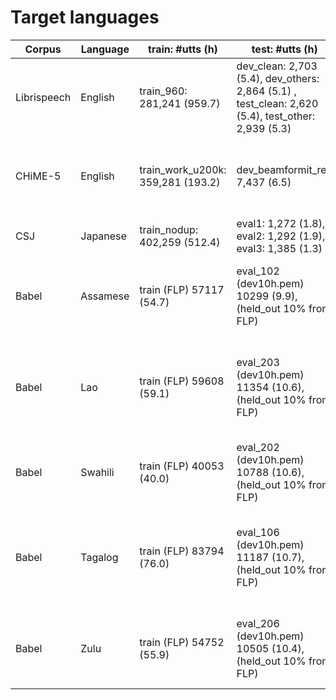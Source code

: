# Target languages

| Corpus      | Language | train: #utts (h) | test: #utts (h) | CLSP path | notes                                                                                        |
|-------------|----------|-------|-------|-------|----------------------------------------------------------------------------------------------|
| Librispeech | English  |train_960: 281,241 (959.7)| dev_clean: 2,703 (5.4), dev_others: 2,864 (5.1) , test_clean: 2,620 (5.4), test_other: 2,939 (5.3)|/export/a15/vpanayotov/data||
| CHiME-5     | English  |train_work_u200k: 359,281 (193.2)|dev_beamformit_ref: 7,437 (6.5)|/export/corpora4/CHiME5|We have totally 32 microphones, and a lot of training data are duplicated|
| CSJ         | Japanese |train_nodup: 402,259 (512.4)|eval1: 1,272 (1.8), eval2: 1,292 (1.9), eval3: 1,385 (1.3) |/export/corpora5/CSJ/USB||
| Babel       | Assamese |train (FLP) 57117 (54.7)|eval_102 (dev10h.pem) 10299 (9.9), (held_out 10% from FLP)|/export/babel/data/102-assamese| similar to Bengalese so we can evaluate effect of language similarity                        |
| Babel       | Lao      |train (FLP) 59608 (59.1)|eval_203 (dev10h.pem) 11354 (10.6), (held_out 10% from FLP)|/export/babel/data/203-lao| tonal language without too high number of graphemes like Cantonese. Not a strictly monotonic writing system. |
| Babel       | Swahili  |train (FLP) 40053 (40.0)|eval_202 (dev10h.pem) 10788 (10.6), (held_out 10% from FLP)|/export/babel/data/202-swahili| Latin script, African simple language, language modeling                                     |
| Babel       | Tagalog  |train (FLP) 83794 (76.0)|eval_106 (dev10h.pem) 11187 (10.7), (held_out 10% from FLP)|/export/babel/data/106-tagalog| Latin script, contains English/Spanish words so we can try to experiment with code switching |
| Babel       | Zulu     |train (FLP) 54752 (55.9)|eval_206 (dev10h.pem) 10505 (10.4), (held_out 10% from FLP)|/export/babel/data/206-zulu| challenging due to really complex morphology and it contains also clicks                     |
